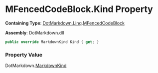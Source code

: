 # MFencedCodeBlock\.Kind Property

**Containing Type**: [DotMarkdown.Linq](../../README.md)\.[MFencedCodeBlock](../README.md)

**Assembly**: DotMarkdown\.dll

```csharp
public override MarkdownKind Kind { get; }
```

### Property Value

DotMarkdown\.[MarkdownKind](../../../MarkdownKind/README.md)


